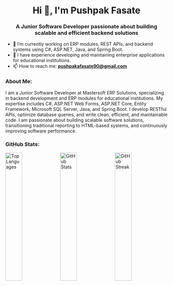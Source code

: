 <h1 align="center">Hi 👋, I'm Pushpak Fasate</h1>
<h3 align="center">A Junior Software Developer passionate about building scalable and efficient backend solutions</h3>

- 🌱 I’m currently working on ERP modules, REST APIs, and backend systems using C#, ASP.NET, Java, and Spring Boot.
- 💼 I have experience developing and maintaining enterprise applications for educational institutions.
- 📫 How to reach me: **pushpakafasate90@gmail.com**

<h3 align="left">About Me:</h3>
<p>
I am a Junior Software Developer at Mastersoft ERP Solutions, specializing in backend development and ERP modules for educational institutions. My expertise includes C#, ASP.NET Web Forms, ASP.NET Core, Entity Framework, Microsoft SQL Server, Java, and Spring Boot. I develop RESTful APIs, optimize database queries, and write clean, efficient, and maintainable code. I am passionate about building scalable software solutions, transitioning traditional reporting to HTML-based systems, and continuously improving software performance.
</p>


<h3 align="left">GitHub Stats:</h3>
<p align="left">
  <img src="https://github-readme-stats.vercel.app/api/top-langs?username=pushpak90&show_icons=true&theme=tokyonight&locale=en&layout=compact" alt="Top Languages" width="32%" style="display:inline-block; margin-right:1%" />
  <img src="https://github-readme-stats.vercel.app/api?username=pushpak90&theme=tokyonight" alt="GitHub Stats" width="32%" style="display:inline-block; margin-right:1%" />
  <img src="https://github-readme-streak-stats.herokuapp.com/?user=pushpak90&theme=tokyonight" alt="GitHub Streak" width="32%" style="display:inline-block" />
</p>
